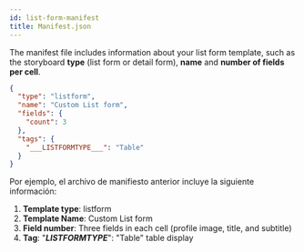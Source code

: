 ```yaml
---
id: list-form-manifest
title: Manifest.json
---
```


The manifest file includes information about your list form template, such as the storyboard **type** (list form or detail form), **name** and **number of fields per cell**.

```json
{
  "type": "listform",
  "name": "Custom List form",
  "fields": {
    "count": 3
  },
  "tags": {
    "___LISTFORMTYPE___": "Table"
  }
}

```

Por ejemplo, el archivo de manifiesto anterior incluye la siguiente información:

1. **Template type**: listform
2. **Template Name**: Custom List form
3. **Field number**: Three fields in each cell (profile image, title, and subtitle)
4. **Tag**: "___LISTFORMTYPE___": "Table" table display
